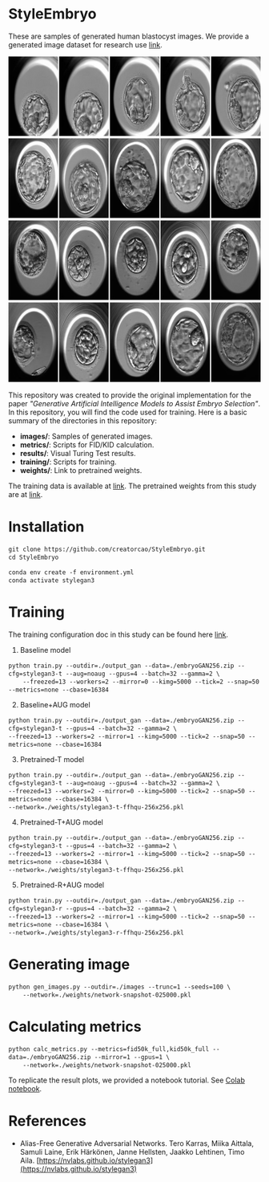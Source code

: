 # StyleEmbryo
These are samples of generated human blastocyst images. 
We provide a generated image dataset for research use [link](https://drive.google.com/drive/folders/16gy31GX0mogtsdMIZENipdVy97X-GF4P?usp=drive_link).

<img src="images/samples.svg" width="800" height="650">

This repository was created to provide the original implementation for the paper _"Generative Artificial Intelligence Models to Assist Embryo Selection"_.
In this repository, you will find the code used for training. Here is a basic summary of the directories in this repository:

- **images/**: Samples of generated images.
- **metrics/**: Scripts for FID/KID calculation.
- **results/**: Visual Turing Test results.
- **training/**: Scripts for training.
- **weights/**: Link to pretrained weights.

The training data is available at [link](https://drive.google.com/file/d/1oFrAzSIjW3pbjEhSWswRTIEEb_sqJatT/view?usp=sharing).
The pretrained weights from this study are at [link](https://drive.google.com/drive/folders/1kegtpN3VaC5-irWP6F58qrK9KJrzkbp-?usp=sharing).

# Installation
```
git clone https://github.com/creatorcao/StyleEmbryo.git
cd StyleEmbryo
```

```
conda env create -f environment.yml
conda activate stylegan3
```

# Training 
The training configuration doc in this study can be found here [link](https://github.com/creatorcao/StyleEmbryo/blob/main/training/train_help.txt). 

1. Baseline model
```
python train.py --outdir=./output_gan --data=./embryoGAN256.zip --cfg=stylegan3-t --aug=noaug --gpus=4 --batch=32 --gamma=2 \
    --freezed=13 --workers=2 --mirror=0 --kimg=5000 --tick=2 --snap=50 --metrics=none --cbase=16384 
```

2. Baseline+AUG model
   
```
python train.py --outdir=./output_gan --data=./embryoGAN256.zip --cfg=stylegan3-t --gpus=4 --batch=32 --gamma=2 \
--freezed=13 --workers=2 --mirror=1 --kimg=5000 --tick=2 --snap=50 --metrics=none --cbase=16384 
```

3. Pretrained-T model

```
python train.py --outdir=./output_gan --data=./embryoGAN256.zip --cfg=stylegan3-t --aug=noaug --gpus=4 --batch=32 --gamma=2 \
--freezed=13 --workers=2 --mirror=0 --kimg=5000 --tick=2 --snap=50 --metrics=none --cbase=16384 \
--network=./weights/stylegan3-t-ffhqu-256x256.pkl
```

4. Pretrained-T+AUG model
   
```
python train.py --outdir=./output_gan --data=./embryoGAN256.zip --cfg=stylegan3-t --gpus=4 --batch=32 --gamma=2 \
--freezed=13 --workers=2 --mirror=1 --kimg=5000 --tick=2 --snap=50 --metrics=none --cbase=16384 \
--network=./weights/stylegan3-t-ffhqu-256x256.pkl
```

5. Pretrained-R+AUG model
   
```
python train.py --outdir=./output_gan --data=./embryoGAN256.zip --cfg=stylegan3-r --gpus=4 --batch=32 --gamma=2 \
--freezed=13 --workers=2 --mirror=1 --kimg=5000 --tick=2 --snap=50 --metrics=none --cbase=16384 \
--network=./weights/stylegan3-r-ffhqu-256x256.pkl
```

# Generating image 

```
python gen_images.py --outdir=./images --trunc=1 --seeds=100 \
    --network=./weights/network-snapshot-025000.pkl
```

# Calculating metrics
```
python calc_metrics.py --metrics=fid50k_full,kid50k_full --data=./embryoGAN256.zip --mirror=1 --gpus=1 \
    --network=./weights/network-snapshot-025000.pkl
```
To replicate the result plots, we provided a notebook tutorial. See [Colab notebook](https://github.com/creatorcao/StyleEmbryo/blob/main/figures.ipynb).

# References
- Alias-Free Generative Adversarial Networks. Tero Karras, Miika Aittala, Samuli Laine, Erik Härkönen, Janne Hellsten, Jaakko Lehtinen, Timo Aila. [https://nvlabs.github.io/stylegan3](https://nvlabs.github.io/stylegan3)

